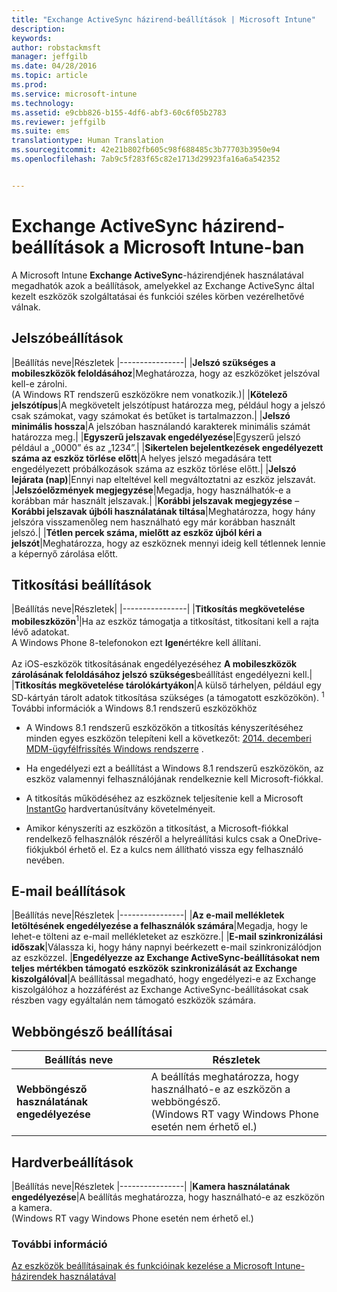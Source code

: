 ```yaml
---
title: "Exchange ActiveSync házirend-beállítások | Microsoft Intune"
description: 
keywords: 
author: robstackmsft
manager: jeffgilb
ms.date: 04/28/2016
ms.topic: article
ms.prod: 
ms.service: microsoft-intune
ms.technology: 
ms.assetid: e9cbb826-b155-4df6-abf3-60c6f05b2783
ms.reviewer: jeffgilb
ms.suite: ems
translationtype: Human Translation
ms.sourcegitcommit: 42e21b802fb605c98f688485c3b77703b3950e94
ms.openlocfilehash: 7ab9c5f283f65c82e1713d29923fa16a6a542352


---
```


# Exchange ActiveSync házirend-beállítások a Microsoft Intune-ban
A Microsoft Intune **Exchange ActiveSync**-házirendjének használatával megadhatók azok a beállítások, amelyekkel az Exchange ActiveSync által kezelt eszközök szolgáltatásai és funkciói széles körben vezérelhetővé válnak.


## Jelszóbeállítások

|Beállítás neve|Részletek
|----------------|
|**Jelszó szükséges a mobileszközök feloldásához**|Meghatározza, hogy az eszközöket jelszóval kell-e zárolni.<br>(A Windows RT rendszerű eszközökre nem vonatkozik.)|
|**Kötelező jelszótípus**|A megkövetelt jelszótípust határozza meg, például hogy a jelszó csak számokat, vagy számokat és betűket is tartalmazzon.|
|**Jelszó minimális hossza**|A jelszóban használandó karakterek minimális számát határozza meg.|
|**Egyszerű jelszavak engedélyezése**|Egyszerű jelszó például a „0000” és az „1234”.|
|**Sikertelen bejelentkezések engedélyezett száma az eszköz törlése előtt**|A helyes jelszó megadására tett engedélyezett próbálkozások száma az eszköz törlése előtt.|
|**Jelszó lejárata (nap)**|Ennyi nap elteltével kell megváltoztatni az eszköz jelszavát.
|**Jelszóelőzmények megjegyzése**|Megadja, hogy használhatók-e a korábban már használt jelszavak.|
|**Korábbi jelszavak megjegyzése** – **Korábbi jelszavak újbóli használatának tiltása**|Meghatározza, hogy hány jelszóra visszamenőleg nem használható egy már korábban használt jelszó.|
|**Tétlen percek száma, mielőtt az eszköz újból kéri a jelszót**|Meghatározza, hogy az eszköznek mennyi ideig kell tétlennek lennie a képernyő zárolása előtt.

## Titkosítási beállítások

|Beállítás neve|Részletek|
|----------------|
|**Titkosítás megkövetelése mobileszközön**<sup>1</sup>|Ha az eszköz támogatja a titkosítást, titkosítani kell a rajta lévő adatokat.<br>A Windows Phone 8-telefonokon ezt **Igen**értékre kell állítani.<br /><br />Az iOS-eszközök titkosításának engedélyezéséhez **A mobileszközök zárolásának feloldásához jelszó szükséges**beállítást engedélyezni kell.|
|**Titkosítás megkövetelése tárolókártyákon**|A külső tárhelyen, például egy SD-kártyán tárolt adatok titkosítása szükséges (a támogatott eszközökön).
<sup>1</sup> További információk a Windows 8.1 rendszerű eszközökhöz

-   A Windows 8.1 rendszerű eszközökön a titkosítás kényszerítéséhez minden egyes eszközön telepíteni kell a következőt: [2014. decemberi MDM-ügyfélfrissítés Windows rendszerre](http://support.microsoft.com/kb/3013816) .

-   Ha engedélyezi ezt a beállítást a Windows 8.1 rendszerű eszközökön, az eszköz valamennyi felhasználójának rendelkeznie kell Microsoft-fiókkal.

-   A titkosítás működéséhez az eszköznek teljesítenie kell a Microsoft [InstantGo](http://blogs.windows.com/bloggingwindows/2014/06/19/instantgo-a-better-way-to-sleep/) hardvertanúsítvány követelményeit.

-   Amikor kényszeríti az eszközön a titkosítást, a Microsoft-fiókkal rendelkező felhasználók részéről a helyreállítási kulcs csak a OneDrive-fiókjukból érhető el. Ez a kulcs nem állítható vissza egy felhasználó nevében.

## E-mail beállítások

|Beállítás neve|Részletek
|----------------|
|**Az e-mail mellékletek letöltésének engedélyezése a felhasználók számára**|Megadja, hogy le lehet-e tölteni az e-mail mellékleteket az eszközre.|
|**E-mail szinkronizálási időszak**|Válassza ki, hogy hány napnyi beérkezett e-mail szinkronizálódjon az eszközzel.
|**Engedélyezze az Exchange ActiveSync-beállításokat nem teljes mértékben támogató eszközök szinkronizálását az Exchange kiszolgálóval**|A beállítással megadható, hogy engedélyezi-e az Exchange kiszolgálóhoz a hozzáférést az Exchange ActiveSync-beállításokat csak részben vagy egyáltalán nem támogató eszközök számára.

## Webböngésző beállításai

|Beállítás neve|Részletek
|----------------|-
|**Webböngésző használatának engedélyezése**|A beállítás meghatározza, hogy használható-e az eszközön a webböngésző.<br>(Windows RT vagy Windows Phone esetén nem érhető el.)

## Hardverbeállítások

|Beállítás neve|Részletek
|----------------|
|**Kamera használatának engedélyezése**|A beállítás meghatározza, hogy használható-e az eszközön a kamera.<br>(Windows RT vagy Windows Phone esetén nem érhető el.)



### További információ
[Az eszközök beállításainak és funkcióinak kezelése a Microsoft Intune-házirendek használatával](manage-settings-and-features-on-your-devices-with-microsoft-intune-policies.md)




<!--HONumber=Jun16_HO4-->


